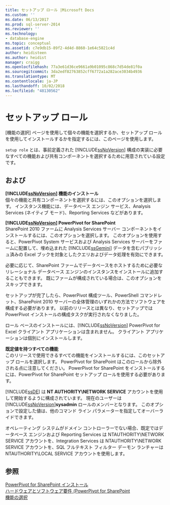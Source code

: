 ```yaml
---
title: セットアップ ロール |Microsoft Docs
ms.custom: ''
ms.date: 06/13/2017
ms.prod: sql-server-2014
ms.reviewer: ''
ms.technology:
- database-engine
ms.topic: conceptual
ms.assetid: c7e9db15-89f2-4d4d-8860-1e64c5821c4d
author: heidisteen
ms.author: heidist
manager: craigg
ms.openlocfilehash: 77a3e61d36ce9661a9b01095c868c7d54de81f0a
ms.sourcegitcommit: 3da2edf82763852cff6772a1a282ace3034b4936
ms.translationtype: MT
ms.contentlocale: ja-JP
ms.lasthandoff: 10/02/2018
ms.locfileid: "48130562"
---
```

# <a name="setup-role"></a>セットアップ ロール
  [機能の選択] ページを使用して個々の機能を選択するか、セットアップ ロールを使用してインストールするかを指定するには、このページを使用します。  
  
 `setup role` とは、事前定義された [!INCLUDE[ssNoVersion](../../includes/ssnoversion-md.md)] 構成の実装に必要なすべての機能および共有コンポーネントを選択するために用意されている設定です。  
  
## <a name="options"></a>および  
 **[!INCLUDE[ssNoVersion](../../includes/ssnoversion-md.md)] 機能のインストール**  
 個々の機能と共有コンポーネントを選択するには、このオプションを選択します。 インスタンス機能には、データベース エンジン サービス、Analysis Services (ネイティブ モード)、Reporting Services などがあります。  
  
 **[!INCLUDE[ssNoVersion](../../includes/ssnoversion-md.md)] PowerPivot for SharePoint**  
 SharePoint 2010 ファームに Analysis Services サーバー コンポーネントをインストールするには、このオプションを選択します。 このオプションを使用すると、PowerPivot System サービスおよび Analysis Services サーバーをファームに配置して、埋め込まれた [!INCLUDE[ssGemini](../../includes/ssgemini-md.md)] データを含むパブリッシュ済みの Excel ブックを対象としたクエリおよびデータ処理を有効にできます。  
  
 必要に応じて、SharePoint ファームでデータベースをホストするために必要なリレーショナル データベース エンジンのインスタンスをインストールに追加することもできます。 既にファームが構成されている場合は、このオプションをスキップできます。  
  
 セットアップが完了したら、PowerPivot 構成ツール、PowerShell コマンドレット、SharePoint 2010 サーバーの全体管理のいずれかの方法でソフトウェアを構成する必要があります。 以前のリリースとは異なり、セットアップでは PowerPivot インストールの構成タスクが実行されなくなりました。  
  
 ロール ベースのインストールには、[!INCLUDE[ssNoVersion](../../includes/ssnoversion-md.md)] PowerPivot for Excel クライアント アプリケーションは含まれません。 クライアント アプリケーションは個別にインストールします。  
  
 **既定値を持つすべての機能**  
 このリリースで使用できるすべての機能をインストールするには、このセットアップ ロールを選択します。 PowerPivot for SharePoint はこのロールから除外される点に注意してください。 PowerPivot for SharePoint をインストールするには、PowerPivot for SharePoint セットアップ ロールを使用する必要があります。  
  
 [!INCLUDE[ssDE](../../includes/ssde-md.md)] は **NT AUTHORITY\NETWORK SERVICE** アカウントを使用して開始するように構成されています。 現在のユーザーは [!INCLUDE[ssNoVersion](../../includes/ssnoversion-md.md)]**sysadmin** ロールのメンバーとなります。 このオプションで設定した値は、他のコマンド ライン パラメーターを指定してオーバーライドできます。  
  
 オペレーティング システムがドメイン コントローラーでない場合、既定ではデータベース エンジンおよび Reporting Services は NTAUTHORITY\NETWORK SERVICE アカウントを、Integration Services は NTAUTHORITY\NETWORK SERVICE アカウントを、SQL フルテキスト フィルター デーモン ランチャーは NTAUTHORITY\LOCAL SERVICE アカウントを使用します。  
  
## <a name="see-also"></a>参照  
 [PowerPivot for SharePoint インストール](http://go.microsoft.com/fwlink/?LinkId=206906)   
 [ハードウェアとソフトウェア要件 (PowerPivot for SharePoint](http://go.microsoft.com/fwlink/?LinkId=216823)   
 [機能の選択](../../../2014/sql-server/install/feature-selection.md)  
  
  
